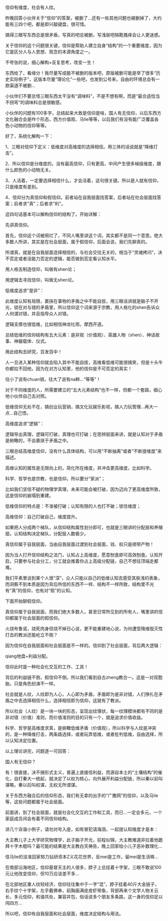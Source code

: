 信仰有维度，社会有人纹。



昨晚回答小伙伴关于“信仰”的答案，被删了...还有一些其他问题也被删掉了，大约能有三四个吧，都是即兴敲键盘，很可惜。



搞得三眼写东西总是很矛盾，写真的吧总被删，写浅层吧隔靴搔痒会让人更迷惑。



关于信仰的这个问题很关键，信仰是帮助人建立自身“结构”的一个重要维度，因为它是区分人与人思想、观念的本源角度之一。



不夸张的说，细心解构+反复思考，改变一生！


东西给了，看缘分！我尽量写成能不被删的版本吧，原版被删可能是举了很多“历史实际例子”，这版本尽量“理论化”一些吧，也发到公号来，自由的环境总会有一款渠道不被删...



小伙伴们不要总怪三眼东西太干没有“调味料”，不是不想有啊，而是“最合适恰当不拐弯”的调味料总是很敏感。



小伙伴的问题有100多字，总结起来大致是信仰是啥，国人有无信仰，以后东西方文化融合会是咋个形态，西方价值观、马lie等等，以后我们有没有能广泛覆盖各色小动物的信仰等等。



好了，系统化解构一下：











1、三眼对信仰下定义：低维度对高维度的选择相信。用三体的话说就是“降维打击”。



2、所以信仰是分维度的，没有最高信仰，只有更高，中间产生很多梯级维度，跟什么颜色的小动物无关。



3、人活着，一定要选择相信什么，才会活着，这句很关键。所以是人就有信仰，只是维度有差别。



4、信仰分为真信仰和假信仰。前者站在自我层面找答案，后者站在社会层面找答案；前者求“真”；后者求“利”。

 

这四句话基本可以解构信仰的结构了。开始详解：









先讲真信仰。



首先，信仰这个词被用烂了，不同人嘴里讲这个词，其实都不是同一个意思。绝大多数人所讲，其实是在社会层面，属于假信仰，后面会说，我们先聊真的。

 

所谓真，就是在自我层面选择相信的，与社会交往无关的，相当于“灵魂拷问”，决不否定或者没能力否定的逻辑，能否做到否定看认知水平。



用人格去制造信仰，叫做有shen论；

用逻辑去寻找信仰，叫做无shen论。

 



低维度追求“是非”：



此维度认知有局限，裹挟在事物的矛盾之中不能自拔，用三眼话讲就是脑子不开光，锁在对与错的矛盾里，所以信仰这个词来源于宗教，用人格化的shen告诉众人何谓对错，并且指导众人对错。



逻辑支撑也很低维，比如相信神龙吐雨，摩西开道。



总结低维的信仰结构有五大元素：是非观（价值观）、英雄人物（shen）、神话故事、神器载体、仪式。



用此结构去研究，百发百中！



人一旦进入某种信仰就会陷入其中不能自拔，高维看低维可能很搞笑，但是十头牛你都拉不回他，因为在对方认知里，他的信仰是不可否定的真实！



往小了说有chuan销，往大了说有na粹...“等等”！



对于不同维度的人，所需要建立的“五大元素结构”也不一样，但都一个套路，细心地小伙伴自己去对照。



低维信仰无处不在，搞创业玩营销，搞文化玩娱乐影视，搞人力玩管理...再大一点...自己悟。







高维度追求“逻辑”：



逻辑导出真理，逻辑可打破，真理也可打破；在思辨层面来讲，就是认知对于矛盾是俯瞰的，不会裹挟于矛盾之中。



三眼总结高维度信仰，没有什么具体结构，可以用“不断抽离”或者“不断提维度”来描述。



高维认知的属性是无限向上的，简化所在维度，并冲击更高维度，比如科学。



科学、哲学也是宗教，也是信仰，所以要分“家派”；



比如我们坚信不疑的物理学真理，未来可能会被打破，因为迈向了更高维度所致，这是信仰的崩塌到重建。

 



低维信仰的特点是：不准被打破；认知有限的人也打不破；锁住维度；



高维信仰：自己打破自己，维度提升。



如果把人分成两个梯队，从信仰结构属性划分即可，也就是三眼讲的分配层和养殖层。认知结构决定梯队，分配层人数极少。



真信仰属于自我层面，当由自我层面过渡到社会层面，钱、权只是顺带产物！



因为当人打开信仰结构之法门，认知占上高维度，愿意刨食即可高效刨食。认知开启，只要参与社会分工，分工就会推着你占上高级分配链，自己不想往顶端走都难。



我们平素里谈到某个人很“深”，众人只能以自己的低维认知去感受其肤浅的表象，而洞察不到本质是因为背后所信的东西不一样、结构不一样所致，结构里不光有“真”的信仰，也有对“假”的认知。



下面开始聊假信仰。











真信仰属于自我层面，而我们绝大多数人，甚至日常所见到的所有人，嘴里讲的信仰都属于社会层面的假信仰。



火烧布鲁诺，烧死肉身但烧不掉日心说，更不能重建地心说，为何遭受降维毁灭性打击的教派还能屹立不倒？



因为信仰在自我层面和社会层面是不一样的。信仰到了社会层面，背后两大逻辑：


qiang地盘+利益分配。



信仰此时是一种社会化交互的工作、工具！



背后的利益链不倒，假信仰不倒。所以我们看到自古zheng教合一。这是一对双胞胎，只是角色扮演不一样。



社会就是人纹，人纹即为人心，人心即为矛盾，矛盾即为是非对错，人们挣扎在矛盾之中去选择相信什么，选择相信即为信仰，这就有了教派。



所以社会（人纹）是一块一块的形态，呈现出纹理状，每一纹理模块都有不同的是非对错（价值）准则，而价值准则的目的只有一个，就是追求价值收益。



科学、哲学是高维度求真，是俯瞰低维矛盾（价值观），所以科学与人纹是冲突的，是一种降维打击，两条路选择，或者玩弄低维，或者批判低维，自由选择，所以认知决定位置。

 









以上理论讲完，问题逐一可回答：



国人有无信仰？

有！很直接，决不搞形式主义，普遍上直接信利益，而源自本土的“土壤结构”的催化，自打秦大一统起，就决定了以权为核心，向外展开利益分配链，所以秦以前叫谋略，秦以后叫权谋，无权无所谓谋。

 

关于东西方融合后的信仰形态，我们有无拿的出手的“广撒网”的信仰，以及马lie等，这些问题都属于社会层面。



前面讲，到了社会层面，就是社会化交互的工作和工具，而已...一定会多元，一个家庭成员间会有着不同信仰结构。

 

讲几个诙谐小例子，请勿对号入座，如有冒犯请海涵，一起提认知维度才是本：



大主教儿子上大学研究物理学，此子脑子开光，前程似锦，大主教难道非拉着他跪拜十字木棍吗？最可能的结果是大主教白天祷告，晚上回家给小儿子恶补数理化...



信马lie的没准回家努力钻研资本Z义花花世界，反mei是工作，留mei是生活嘛...



在南部沿海地区，信仰基督天主的人很多，脖子上总挂着十字架，三眼不敢说100元让他改变信仰，但10万应该差不多...



在北部地区重人纹轻经济，信仰往往集中于一字“混”，脖子挂着40斤大金链子，右手纹个十字架，左手戴佛串，前胸画满皮皮虾带鱼，背部再来个文学人物关云长，多元信仰，和谐共处，兼容并包，俗话说多个朋友多条路，这一身的信仰足以闯四方...

 

所以吧，信仰有自我层面和社会层面，维度决定结构与用法。